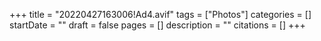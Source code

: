 +++
title = "20220427163006!Ad4.avif"
tags = ["Photos"]
categories = []
startDate = ""
draft = false
pages = []
description = ""
citations = []
+++
